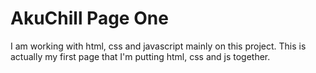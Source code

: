 # AkuChill Page One

I am working with html, css and javascript mainly on this project. This is actually my first page that I'm putting html, css and js together.